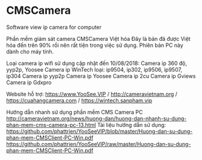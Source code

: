 # CMSCamera
Software view ip camera for computer

Phần mềm giám sát camera CMSCamera Việt hóa
Đây là bản đã được Việt hóa đến trên 90% rồi nên rất tiện trong việc sử dụng.
Phiên bản PC này dành cho máy tính.

Loại camera ip wifi sử dụng cập nhật đến 10/08/2018:
Camera ip 360 độ, yyp2p, Yoosee
Camera ip WinTech loại:  ip9504, ip302, ip9506, ip9507, ip304
Camera ip yyp2p
Camera ip Yoosee
Camera ip 2cu
Camera ip Gviews
Camera ip Gdxpro

Website hỗ trợ: 
https://www.YooSee.VIP / http://cameravietnam.org / https://cuahangcamera.com / https://wintech.sanpham.vip

Hướng dẫn nhanh sử dụng phần mềm CMS Camera PC
http://cameravietnam.org/news/huong-dan/huong-dan-nhanh-su-dung-phan-mem-cms-camera-pc-13.html
Tài liệu hướng dẫn sử dụng: 
https://github.com/phattrien/YooSeeVIP/blob/master/Huong-dan-su-dung-phan-mem-CMSClient-PC-Win.pdf
https://github.com/phattrien/YooSeeVIP/raw/master/Huong-dan-su-dung-phan-mem-CMSClient-PC-Win.pdf
